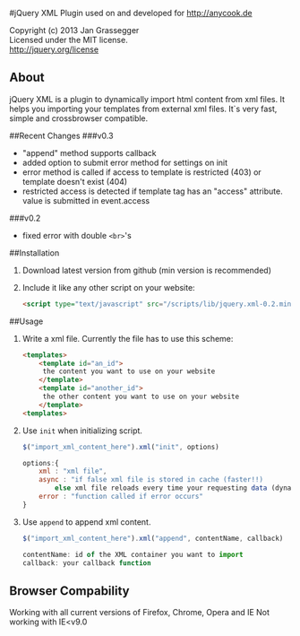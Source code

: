 #jQuery XML Plugin
used on and developed for http://anycook.de

Copyright (c) 2013 Jan Grassegger  
Licensed under the MIT license.  
http://jquery.org/license 

## About
jQuery XML is a plugin to dynamically import html content from xml files. It helps you importing your templates from external xml files. It`s very fast, simple and crossbrowser compatible. 

##Recent Changes
###v0.3
 - "append" method supports callback
 - added option to submit error method for settings on init
 - error method is called if access to template is restricted (403) or template doesn't exist (404)
 - restricted access is detected if template tag has an "access" attribute. value is submitted in event.access

###v0.2
- fixed error with double ```<br>```'s
 
 
##Installation
1. Download latest version from github (min version is recommended)
2. Include it like any other script on your website:

	```html
	<script type="text/javascript" src="/scripts/lib/jquery.xml-0.2.min.js"></script>
	```

##Usage
1. Write a xml file. Currently the file has to use this scheme:
	
	```html
	<templates>
		<template id="an_id">
		 the content you want to use on your website
		</template>
		<template id="another_id">
		 the other content you want to use on your website
		</template>
	<templates>
	```
	
2. Use ```init``` when initializing script. 
	```javascript
	$("import_xml_content_here").xml("init", options)
	
	options:{
		xml : "xml file", 
		async : "if false xml file is stored in cache (faster!!) 
			else xml file reloads every time your requesting data (dynamically)",  
		error : "function called if error occurs"
	}
	```
3. Use ```append``` to append xml content.
	```javascript
	$("import_xml_content_here").xml("append", contentName, callback)
	
	contentName: id of the XML container you want to import
	callback: your callback function
	```
	
	
## Browser Compability
Working with all current versions of Firefox, Chrome, Opera and IE 
Not working with IE<v9.0
